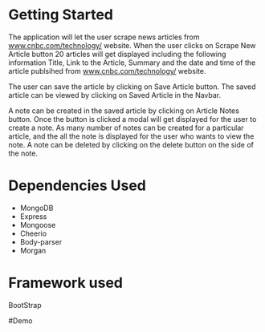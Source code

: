 
# Getting Started
The application will let the user scrape news articles from www.cnbc.com/technology/ website. When the user clicks on Scrape New Article button 20 articles will get displayed including the following information Title, Link to the Article, Summary and the date and time of the article publsihed from www.cnbc.com/technology/ website.

The user can save the article by clicking on Save Article button. The saved article can be viewed by clicking on Saved Article in the Navbar.

A note can be created in the saved article by clicking on Article Notes button. Once the button is clicked a modal will get displayed for the user to create a note. As many number of notes can be created for a particular article, and the all the note is displayed for the user who wants to view the note. A note can be deleted by clicking on the delete button on the side of the note.

# Dependencies Used
- MongoDB 
- Express 
- Mongoose
- Cheerio 
- Body-parser 
- Morgan 

# Framework used
BootStrap

#Demo
